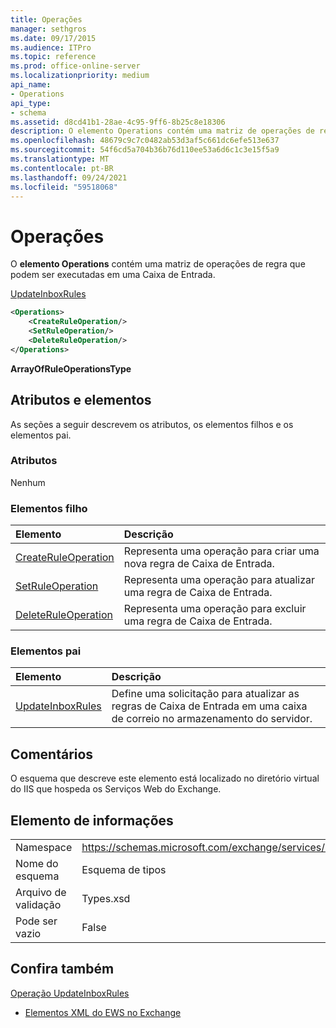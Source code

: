 ```yaml
---
title: Operações
manager: sethgros
ms.date: 09/17/2015
ms.audience: ITPro
ms.topic: reference
ms.prod: office-online-server
ms.localizationpriority: medium
api_name:
- Operations
api_type:
- schema
ms.assetid: d8cd41b1-28ae-4c95-9ff6-8b25c8e18306
description: O elemento Operations contém uma matriz de operações de regra que podem ser executadas em uma Caixa de Entrada.
ms.openlocfilehash: 48679c9c7c0482ab53d3af5c661dc6efe513e637
ms.sourcegitcommit: 54f6cd5a704b36b76d110ee53a6d6c1c3e15f5a9
ms.translationtype: MT
ms.contentlocale: pt-BR
ms.lasthandoff: 09/24/2021
ms.locfileid: "59518068"
---
```

# <a name="operations"></a>Operações

O **elemento Operations** contém uma matriz de operações de regra que podem ser executadas em uma Caixa de Entrada. 
  
[UpdateInboxRules](updateinboxrules.md)
  
```XML
<Operations>
    <CreateRuleOperation/>
    <SetRuleOperation/>
    <DeleteRuleOperation/>
</Operations>
```

 **ArrayOfRuleOperationsType**
## <a name="attributes-and-elements"></a>Atributos e elementos

As seções a seguir descrevem os atributos, os elementos filhos e os elementos pai.
  
### <a name="attributes"></a>Atributos

Nenhum
  
### <a name="child-elements"></a>Elementos filho

|**Elemento**|**Descrição**|
|:-----|:-----|
|[CreateRuleOperation](createruleoperation.md) <br/> |Representa uma operação para criar uma nova regra de Caixa de Entrada.  <br/> |
|[SetRuleOperation](setruleoperation.md) <br/> |Representa uma operação para atualizar uma regra de Caixa de Entrada.  <br/> |
|[DeleteRuleOperation](deleteruleoperation.md) <br/> |Representa uma operação para excluir uma regra de Caixa de Entrada.  <br/> |
   
### <a name="parent-elements"></a>Elementos pai

|**Elemento**|**Descrição**|
|:-----|:-----|
|[UpdateInboxRules](updateinboxrules.md) <br/> |Define uma solicitação para atualizar as regras de Caixa de Entrada em uma caixa de correio no armazenamento do servidor.  <br/> |
   
## <a name="remarks"></a>Comentários

O esquema que descreve este elemento está localizado no diretório virtual do IIS que hospeda os Serviços Web do Exchange.
  
## <a name="element-information"></a>Elemento de informações

|||
|:-----|:-----|
|Namespace  <br/> |https://schemas.microsoft.com/exchange/services/2006/types  <br/> |
|Nome do esquema  <br/> |Esquema de tipos  <br/> |
|Arquivo de validação  <br/> |Types.xsd  <br/> |
|Pode ser vazio  <br/> |False  <br/> |
   
## <a name="see-also"></a>Confira também



[Operação UpdateInboxRules](updateinboxrules-operation.md)


- [Elementos XML do EWS no Exchange](ews-xml-elements-in-exchange.md)

